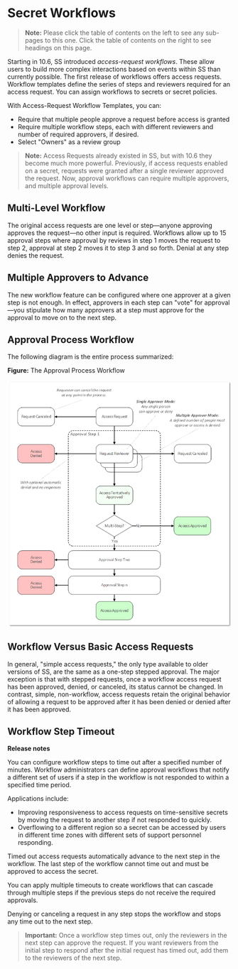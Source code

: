 [title]: # (Secret Workflows)
[tags]: # (Workflow)
[priority]: # (1000)

# Secret Workflows

> **Note:** Please click the table of contents on the left to see any sub-pages to this one. Click the table of contents on the right to see headings on this page.

Starting in 10.6, SS introduced _access-request_ _workflows_. These allow users to build more complex interactions based on events within SS than currently possible. The first release of workflows offers access requests. Workflow templates define the series of steps and reviewers required for an access request. You can assign workflows to secrets or secret policies.

With Access-Request Workflow Templates, you can:

- Require that multiple people approve a request before access is granted
- Require multiple workflow steps, each with different reviewers and number of required approvers, if desired.
- Select "Owners" as a review group

> **Note:** Access Requests already existed in SS, but with 10.6 they become much more powerful. Previously, if access requests enabled on a secret, requests were granted after a single reviewer approved the request. Now, approval workflows can require multiple approvers, and multiple approval levels.

## Multi-Level Workflow

The original access requests are one level or step—anyone approving approves the request—no other input is required. Workflows allow up to 15 approval steps where approval by reviews in step 1 moves the request to step 2, approval at step 2 moves it to step 3 and so forth. Denial at any step denies the request.

## Multiple Approvers to Advance

The new workflow feature can be configured where one approver at a given step is not enough. In effect, approvers in each step can "vote" for approval—you stipulate how many approvers at a step must approve for the approval to move on to the next step.

## Approval Process Workflow

The following diagram is the entire process summarized:

**Figure:** The Approval Process Workflow

![1556292117245](images/1556292117245.png)

## Workflow Versus Basic Access Requests

In general, "simple access requests," the only type available to older versions of SS, are the same as a one-step stepped approval. The major exception is that with stepped requests, once a workflow access request has been approved, denied, or canceled, its status cannot be changed. In contrast, simple, non-workflow, access requests retain the original behavior of allowing a request to be approved after it has been denied or denied after it has been approved.

## Workflow Step Timeout

**Release notes**

You can configure workflow steps to time out after a specified number of minutes. Workflow administrators can define approval workflows that notify a different set of users if a step in the workflow is not responded to within a specified time period. 

Applications include:

- Improving responsiveness to access requests on time-sensitive secrets by moving the request to another step if not responded to quickly.  
- Overflowing to a different region so a secret can be accessed by users in different time zones with different sets of support personnel responding.

Timed out access requests automatically advance to the next step in the workflow. The last step of the workflow cannot time out and must be approved to access the secret.

You can apply multiple timeouts to create workflows that can cascade through multiple steps if the previous steps do not receive the required approvals. 

Denying or canceling a request in any step stops the workflow and stops any time out to the next step.

> **Important:** Once a workflow step times out, only the reviewers in the next step can approve the request. If you want reviewers from the initial step to respond after the initial request has timed out, add them to the reviewers of the next step.